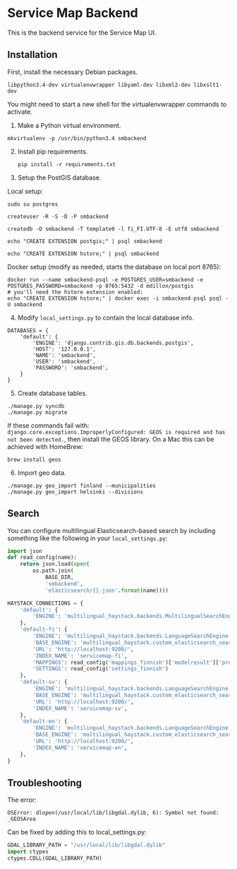 Service Map Backend
===================

This is the backend service for the Service Map UI.

Installation
------------

First, install the necessary Debian packages.

    libpython3.4-dev virtualenvwrapper libyaml-dev libxml2-dev libxslt1-dev

You might need to start a new shell for the virtualenvwrapper commands to activate.

1. Make a Python virtual environment.

```
mkvirtualenv -p /usr/bin/python3.4 smbackend
```

2. Install pip requirements.

    ```pip install -r requirements.txt```
 
3. Setup the PostGIS database.

Local setup:

```
sudo su postgres

createuser -R -S -D -P smbackend

createdb -O smbackend -T template0 -l fi_FI.UTF-8 -E utf8 smbackend

echo "CREATE EXTENSION postgis;" | psql smbackend

echo "CREATE EXTENSION hstore;" | psql smbackend
```

Docker setup (modify as needed, starts the database on local port 8765):
```
docker run --name smbackend-psql -e POSTGRES_USER=smbackend -e POSTGRES_PASSWORD=smbackend -p 8765:5432 -d mdillon/postgis
# you'll need the hstore extension enabled:
echo "CREATE EXTENSION hstore;" | docker exec -i smbackend-psql psql -U smbackend
```

4. Modify `local_settings.py` to contain the local database info.

```
DATABASES = {
    'default': {
        'ENGINE': 'django.contrib.gis.db.backends.postgis',
        'HOST': '127.0.0.1',
        'NAME': 'smbackend',
        'USER': 'smbackend',
        'PASSWORD': 'smbackend',
    }
}
```

5. Create database tables.

```
./manage.py syncdb
./manage.py migrate
```

If these commands fail with: `django.core.exceptions.ImproperlyConfigured: GEOS is required and has not been detected.`,
then install the GEOS library. On a Mac this can be achieved with HomeBrew:
```
brew install geos
```

6. Import geo data.

```
./manage.py geo_import finland --municipalities
./manage.py geo_import helsinki --divisions
```

Search
------

You can configure multilingual Elasticsearch-based search by including
something like the following in your `local_settings.py`:

```python
import json
def read_config(name):
    return json.load(open(
        os.path.join(
            BASE_DIR,
            'smbackend',
            'elasticsearch/{}.json'.format(name))))

HAYSTACK_CONNECTIONS = {
    'default': {
        'ENGINE': 'multilingual_haystack.backends.MultilingualSearchEngine',
    },
    'default-fi': {
        'ENGINE': 'multilingual_haystack.backends.LanguageSearchEngine',
        'BASE_ENGINE': 'multilingual_haystack.custom_elasticsearch_search_backend.CustomEsSearchEngine',
        'URL': 'http://localhost:9200/',
        'INDEX_NAME': 'servicemap-fi',
        'MAPPINGS': read_config('mappings_finnish')['modelresult']['properties'],
        'SETTINGS': read_config('settings_finnish')
    },
    'default-sv': {
        'ENGINE': 'multilingual_haystack.backends.LanguageSearchEngine',
        'BASE_ENGINE': 'multilingual_haystack.custom_elasticsearch_search_backend.CustomEsSearchEngine',
        'URL': 'http://localhost:9200/',
        'INDEX_NAME': 'servicemap-sv',
    },
    'default-en': {
        'ENGINE': 'multilingual_haystack.backends.LanguageSearchEngine',
        'BASE_ENGINE': 'multilingual_haystack.custom_elasticsearch_search_backend.CustomEsSearchEngine',
        'URL': 'http://localhost:9200/',
        'INDEX_NAME': 'servicemap-en',
    },
}
```


Troubleshooting
---------------

The error:
```
OSError: dlopen(/usr/local/lib/libgdal.dylib, 6): Symbol not found: _GEOSArea
```
Can be fixed by adding this to local_settings.py:
```python
GDAL_LIBRARY_PATH = "/usr/local/lib/libgdal.dylib"
import ctypes
ctypes.CDLL(GDAL_LIBRARY_PATH)
```
